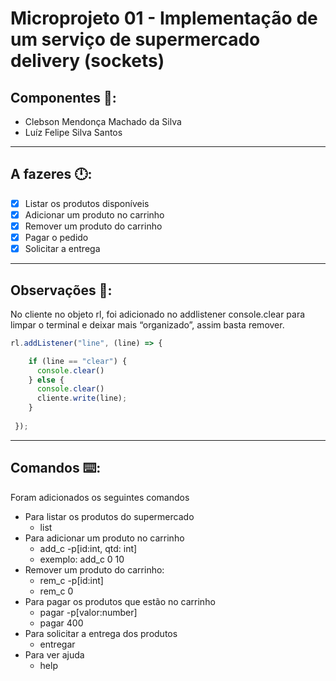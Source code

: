 # Microprojeto 01 - Implementação de um serviço de supermercado delivery (sockets)

## Componentes 👥:

- Clebson Mendonça Machado da Silva
- Luíz Felipe Silva Santos

---

## A fazeres 🕛:

- [x]  Listar os produtos disponíveis
- [x]  Adicionar um produto no carrinho
- [x]  Remover um produto do carrinho
- [x]  Pagar o pedido
- [x]  Solicitar a entrega

---

## Observações 👀:

No cliente no objeto rl, foi adicionado no addlistener console.clear para limpar o terminal e deixar mais “organizado”, assim basta remover.

```jsx
rl.addListener("line", (line) => {

    if (line == "clear") {
      console.clear()
    } else { 
      console.clear()
      cliente.write(line);
    }
  
 });
```

---

## Comandos ⌨️:

Foram adicionados os seguintes comandos

- Para listar os produtos do supermercado
    - list
- Para adicionar um produto no carrinho
    - add_c -p[id:int, qtd: int]
    - exemplo: add_c 0 10
- Remover um produto do carrinho:
    - rem_c -p[id:int]
    - rem_c 0
- Para pagar os produtos que estão no carrinho
    - pagar -p[valor:number]
    - pagar 400
- Para solicitar a entrega dos produtos
    - entregar
- Para ver ajuda
    - help

